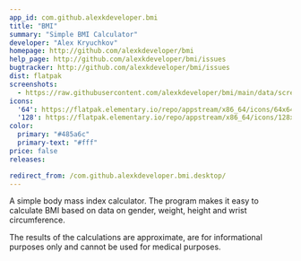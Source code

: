 ```yaml
---
app_id: com.github.alexkdeveloper.bmi
title: "BMI"
summary: "Simple BMI Calculator"
developer: "Alex Kryuchkov"
homepage: http://github.com/alexkdeveloper/bmi
help_page: http://github.com/alexkdeveloper/bmi/issues
bugtracker: http://github.com/alexkdeveloper/bmi/issues
dist: flatpak
screenshots:
  - https://raw.githubusercontent.com/alexkdeveloper/bmi/main/data/screenshot1.png
icons:
  '64': https://flatpak.elementary.io/repo/appstream/x86_64/icons/64x64/com.github.alexkdeveloper.bmi.png
  '128': https://flatpak.elementary.io/repo/appstream/x86_64/icons/128x128/com.github.alexkdeveloper.bmi.png
color:
  primary: "#485a6c"
  primary-text: "#fff"
price: false
releases:

redirect_from: /com.github.alexkdeveloper.bmi.desktop/
---
```


<p>A simple body mass index calculator. The program makes it easy to calculate BMI based on data on gender, weight, height and wrist circumference.</p>
<p>The results of the calculations are approximate, are for informational purposes only and cannot be used for medical purposes.</p>